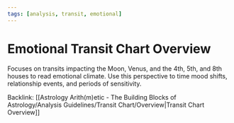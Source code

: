 ```yaml
---
tags: [analysis, transit, emotional]
---
```

# Emotional Transit Chart Overview

Focuses on transits impacting the Moon, Venus, and the 4th, 5th, and 8th houses to read emotional climate. Use this perspective to time mood shifts, relationship events, and periods of sensitivity.

Backlink: [[Astrology Arith(m)etic - The Building Blocks of Astrology/Analysis Guidelines/Transit Chart/Overview|Transit Chart Overview]]
